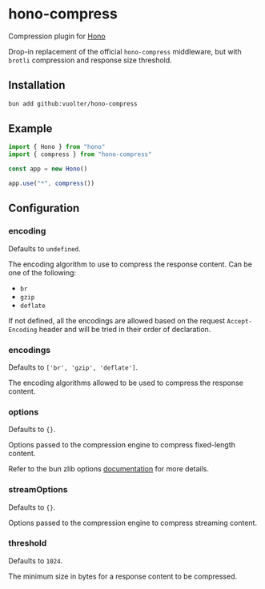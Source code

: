 # hono-compress

Compression plugin for [Hono](https://github.com/honojs/hono)

Drop-in replacement of the official `hono-compress` middleware, but with `brotli` compression and response size threshold.

## Installation

```bash
bun add github:vuolter/hono-compress
```

## Example

```typescript
import { Hono } from "hono"
import { compress } from "hono-compress"

const app = new Hono()

app.use("*", compress())
```

## Configuration

### encoding

Defaults to `undefined`.

The encoding algorithm to use to compress the response content.
Can be one of the following:

- `br`
- `gzip`
- `deflate`

If not defined, all the encodings are allowed based on the request `Accept-Encoding` header and will be tried in their order of declaration.

### encodings

Defaults to `['br', 'gzip', 'deflate']`.

The encoding algorithms allowed to be used to compress the response content.

### options

Defaults to `{}`.

Options passed to the compression engine to compress fixed-length content.

Refer to the bun zlib options [documentation](https://bun.sh/docs/api/utils#bun-gzipsync) for more details.

### streamOptions

Defaults to `{}`.

Options passed to the compression engine to compress streaming content.

### threshold

Defaults to `1024`.

The minimum size in bytes for a response content to be compressed.
